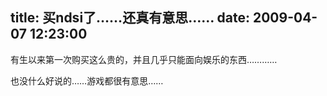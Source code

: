 title: 买ndsi了……还真有意思……
date: 2009-04-07 12:23:00
---

&#26377;&#29983;&#20197;&#26469;&#31532;&#19968;&#27425;&#36141;&#20080;&#36825;&#20040;&#36149;&#30340;&#65292;&#24182;&#19988;&#20960;&#20046;&#21482;&#33021;&#38754;&#21521;&#23089;&#20048;&#30340;&#19996;&#35199;&#8230;&#8230;&#8230;&#8230;

 &#20063;&#27809;&#20160;&#20040;&#22909;&#35828;&#30340;&#8230;&#8230;&#28216;&#25103;&#37117;&#24456;&#26377;&#24847;&#24605;&#8230;&#8230;